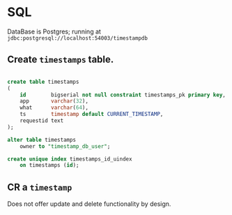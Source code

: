 # SQL

DataBase is Postgres; running at `jdbc:postgresql://localhost:54003/timestampdb`

## Create `timestamps` table.

```SQL

create table timestamps
(
    id        bigserial not null constraint timestamps_pk primary key,
    app       varchar(32),
    what      varchar(64),
    ts        timestamp default CURRENT_TIMESTAMP,
    requestid text
);

alter table timestamps
    owner to "timestamp_db_user";

create unique index timestamps_id_uindex
    on timestamps (id);

```

## CR a `timestamp`

Does not offer update and delete functionality by design.



